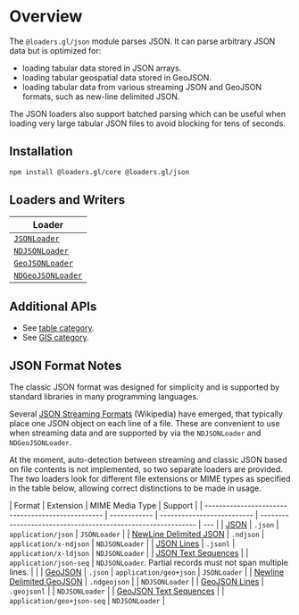 # Overview

The `@loaders.gl/json` module parses JSON. It can parse arbitrary JSON data but is optimized for:

- loading tabular data stored in JSON arrays.
- loading tabular geospatial data stored in GeoJSON.
- loading tabular data from various streaming JSON and GeoJSON formats, such as new-line delimited JSON.

The JSON loaders also support batched parsing which can be useful when loading very large tabular JSON files
to avoid blocking for tens of seconds.

## Installation

```bash
npm install @loaders.gl/core @loaders.gl/json
```

## Loaders and Writers

| Loader                                                                |
| --------------------------------------------------------------------- |
| [`JSONLoader`](modules/json/docs/api-reference/json-loader)           |
| [`NDJSONLoader`](modules/json/docs/api-reference/ndjson-loader)       |
| [`GeoJSONLoader`](modules/json/docs/api-reference/geojson-loader)     |
| [`NDGeoJSONLoader`](modules/json/docs/api-reference/ndgeojson-loader) |

## Additional APIs

- See [table category](/docs/specifications/category-table).
- See [GIS category](/docs/specifications/category-gis).

## JSON Format Notes

The classic JSON format was designed for simplicity and is supported by standard libraries in many programming languages.

Several [JSON Streaming Formats](https://en.wikipedia.org/wiki/JSON_streaming) (Wikipedia) have emerged, that typically
place one JSON object on each line of a file. These are convenient to use when streaming data and are 
supported by via the `NDJSONLoader` and `NDGeoJSONLoader`.

At the moment, auto-detection between streaming and classic JSON based on file contents 
is not implemented, so two separate loaders are provided. 
The two loaders look for different file extensions or MIME types as specified in the table below, 
allowing correct distinctions to be made in usage.

| Format                                            | Extension    | MIME Media Type            | Support                                                      |
| ------------------------------------------------- | ------------ | -------------------------- | ------------------------------------------------------------ | --- |
| [JSON][format_json]                               | `.json`      | `application/json`         | `JSONLoader`                                               |
| [NewLine Delimited JSON][format_ndjson]           | `.ndjson`    | `application/x-ndjson`     | `NDJSONLoader`                                             |
| [JSON Lines][format_jsonlines]                    | `.jsonl`     | `application/x-ldjson`     | `NDJSONLoader`                                             |
| [JSON Text Sequences][format_json_seq]            |              | `application/json-seq`     | `NDJSONLoader`. Partial records must not span multiple lines. |     |
| [GeoJSON][format_geojson]                         | `.json`      | `application/geo+json`     | `JSONLoader`                                               |
| [Newline Delimited GeoJSON][format_ndgeojson]     | `.ndgeojson` |                            | `NDJSONLoader`                                             |
| [GeoJSON Lines][format_geojson]                   | `.geojsonl`  |                            | `NDJSONLoader`                                             |
| [GeoJSON Text Sequences][format_geojson_text_seq] |              | `application/geo+json-seq` | `NDJSONLoader`                                             |

[format_json]: https://www.json.org/json-en.html
[format_ndjson]: http://ndjson.org/
[format_jsonlines]: http://jsonlines.org/
[format_json_seq]: https://datatracker.ietf.org/doc/html/rfc7464
[format_geojson]: https://geojson.org/
[format_ndgeojson]: https://stevage.github.io/ndgeojson/
[format_geojsonl]: https://www.placemark.io/documentation/geojsonl
[format_geojson_text_seq]: https://datatracker.ietf.org/doc/html/rfc8142
[rfc4288]: https://www.ietf.org/rfc/rfc4288.txt
